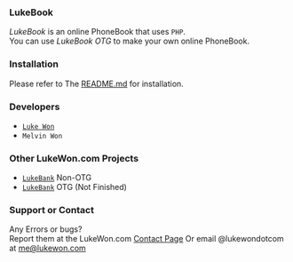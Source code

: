 ### LukeBook  
_LukeBook_ is an online PhoneBook that uses ``PHP``.  
You can use _LukeBook OTG_ to make your own online PhoneBook.  
  
### Installation  
Please refer to The [README.md](https://github.com/LukeWonDotCom/LukeBook/blob/master/README.md) for installation.  
  
### Developers    
* [``Luke Won``](@lukecywon)  
*  ``Melvin Won``  
  
### Other LukeWon.com Projects  
* [``LukeBank``](www.lukewon.com/lukebank) Non-OTG  
* [``LukeBank``](https://github.com/LukeWonDotCom/LukeBank/blob/master/README.md) OTG (Not Finished)
  
### Support or Contact  
Any Errors or bugs?  
Report them at the LukeWon.com [Contact Page](www.lukewon.com/#contact) 
Or email @lukewondotcom at [me@lukewon.com](mailto:me@lukewon.com)

